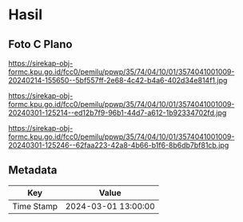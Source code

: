 # Hasil

## Foto C Plano

https://sirekap-obj-formc.kpu.go.id/fcc0/pemilu/ppwp/35/74/04/10/01/3574041001009-20240214-155650--5bf557ff-2e68-4c42-b4a6-402d34e814f1.jpg

https://sirekap-obj-formc.kpu.go.id/fcc0/pemilu/ppwp/35/74/04/10/01/3574041001009-20240301-125214--ed12b7f9-96b1-44d7-a612-1b92334702fd.jpg

https://sirekap-obj-formc.kpu.go.id/fcc0/pemilu/ppwp/35/74/04/10/01/3574041001009-20240301-125246--62faa223-42a8-4b66-b1f6-8b6db7bf81cb.jpg


## Metadata

| Key        | Value               |
| ---------- | ------------------- |
| Time Stamp | 2024-03-01 13:00:00 |



